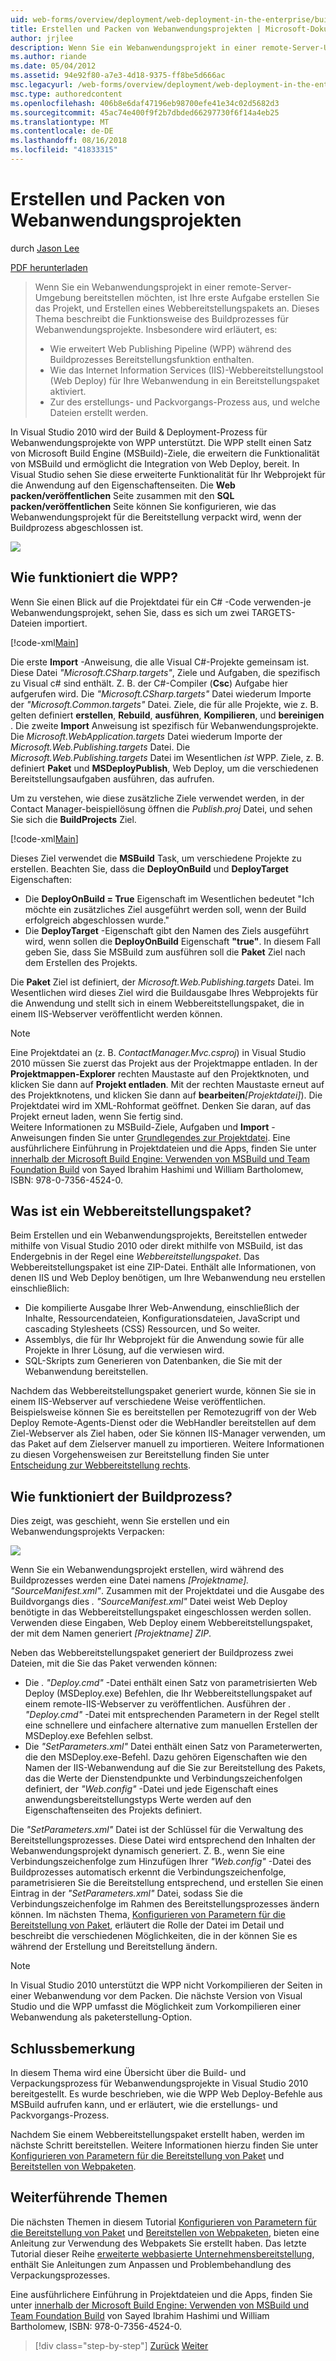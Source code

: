```yaml
---
uid: web-forms/overview/deployment/web-deployment-in-the-enterprise/building-and-packaging-web-application-projects
title: Erstellen und Packen von Webanwendungsprojekten | Microsoft-Dokumentation
author: jrjlee
description: Wenn Sie ein Webanwendungsprojekt in einer remote-Server-Umgebung bereitstellen möchten, müssen Sie zunächst das Projekt zu erstellen und generieren eine Web-Bereitstellung Packa...
ms.author: riande
ms.date: 05/04/2012
ms.assetid: 94e92f80-a7e3-4d18-9375-ff8be5d666ac
msc.legacyurl: /web-forms/overview/deployment/web-deployment-in-the-enterprise/building-and-packaging-web-application-projects
msc.type: authoredcontent
ms.openlocfilehash: 406b8e6daf47196eb98700efe41e34c02d5682d3
ms.sourcegitcommit: 45ac74e400f9f2b7dbded66297730f6f14a4eb25
ms.translationtype: MT
ms.contentlocale: de-DE
ms.lasthandoff: 08/16/2018
ms.locfileid: "41833315"
---
```

<a name="building-and-packaging-web-application-projects"></a>Erstellen und Packen von Webanwendungsprojekten
====================
durch [Jason Lee](https://github.com/jrjlee)

[PDF herunterladen](https://msdnshared.blob.core.windows.net/media/MSDNBlogsFS/prod.evol.blogs.msdn.com/CommunityServer.Blogs.Components.WeblogFiles/00/00/00/63/56/8130.DeployingWebAppsInEnterpriseScenarios.pdf)

> Wenn Sie ein Webanwendungsprojekt in einer remote-Server-Umgebung bereitstellen möchten, ist Ihre erste Aufgabe erstellen Sie das Projekt, und Erstellen eines Webbereitstellungspakets an. Dieses Thema beschreibt die Funktionsweise des Buildprozesses für Webanwendungsprojekte. Insbesondere wird erläutert, es:
> 
> - Wie erweitert Web Publishing Pipeline (WPP) während des Buildprozesses Bereitstellungsfunktion enthalten.
> - Wie das Internet Information Services (IIS)-Webbereitstellungstool (Web Deploy) für Ihre Webanwendung in ein Bereitstellungspaket aktiviert.
> - Zur des erstellungs- und Packvorgangs-Prozess aus, und welche Dateien erstellt werden.


In Visual Studio 2010 wird der Build & Deployment-Prozess für Webanwendungsprojekte von WPP unterstützt. Die WPP stellt einen Satz von Microsoft Build Engine (MSBuild)-Ziele, die erweitern die Funktionalität von MSBuild und ermöglicht die Integration von Web Deploy, bereit. In Visual Studio sehen Sie diese erweiterte Funktionalität für Ihr Webprojekt für die Anwendung auf den Eigenschaftenseiten. Die **Web packen/veröffentlichen** Seite zusammen mit den **SQL packen/veröffentlichen** Seite können Sie konfigurieren, wie das Webanwendungsprojekt für die Bereitstellung verpackt wird, wenn der Buildprozess abgeschlossen ist.

![](building-and-packaging-web-application-projects/_static/image1.png)

## <a name="how-does-the-wpp-work"></a>Wie funktioniert die WPP?

Wenn Sie einen Blick auf die Projektdatei für ein C# -Code verwenden-je Webanwendungsprojekt, sehen Sie, dass es sich um zwei TARGETS-Dateien importiert.


[!code-xml[Main](building-and-packaging-web-application-projects/samples/sample1.xml)]


Die erste **Import** -Anweisung, die alle Visual C#-Projekte gemeinsam ist. Diese Datei *"Microsoft.CSharp.targets"*, Ziele und Aufgaben, die spezifisch zu Visual c# sind enthält. Z. B. der C#-Compiler (**Csc**) Aufgabe hier aufgerufen wird. Die *"Microsoft.CSharp.targets"* Datei wiederum Importe der *"Microsoft.Common.targets"* Datei. Ziele, die für alle Projekte, wie z. B. gelten definiert **erstellen**, **Rebuild**, **ausführen**, **Kompilieren**, und **bereinigen** . Die zweite **Import** Anweisung ist spezifisch für Webanwendungsprojekte. Die *Microsoft.WebApplication.targets* Datei wiederum Importe der *Microsoft.Web.Publishing.targets* Datei. Die *Microsoft.Web.Publishing.targets* Datei im Wesentlichen *ist* WPP. Ziele, z. B. definiert **Paket** und **MSDeployPublish**, Web Deploy, um die verschiedenen Bereitstellungsaufgaben ausführen, das aufrufen.

Um zu verstehen, wie diese zusätzliche Ziele verwendet werden, in der Contact Manager-beispiellösung öffnen die *Publish.proj* Datei, und sehen Sie sich die **BuildProjects** Ziel.


[!code-xml[Main](building-and-packaging-web-application-projects/samples/sample2.xml)]


Dieses Ziel verwendet die **MSBuild** Task, um verschiedene Projekte zu erstellen. Beachten Sie, dass die **DeployOnBuild** und **DeployTarget** Eigenschaften:

- Die **DeployOnBuild = True** Eigenschaft im Wesentlichen bedeutet "Ich möchte ein zusätzliches Ziel ausgeführt werden soll, wenn der Build erfolgreich abgeschlossen wurde."
- Die **DeployTarget** -Eigenschaft gibt den Namen des Ziels ausgeführt wird, wenn sollen die **DeployOnBuild** Eigenschaft **"true"**. In diesem Fall geben Sie, dass Sie MSBuild zum ausführen soll die **Paket** Ziel nach dem Erstellen des Projekts.

Die **Paket** Ziel ist definiert, der *Microsoft.Web.Publishing.targets* Datei. Im Wesentlichen wird dieses Ziel wird die Buildausgabe Ihres Webprojekts für die Anwendung und stellt sich in einem Webbereitstellungspaket, die in einem IIS-Webserver veröffentlicht werden können.

> [!NOTE]
> Eine Projektdatei an (z. B. <em>ContactManager.Mvc.csproj</em>) in Visual Studio 2010 müssen Sie zuerst das Projekt aus der Projektmappe entladen. In der <strong>Projektmappen-Explorer</strong> rechten Maustaste auf den Projektknoten, und klicken Sie dann auf <strong>Projekt entladen</strong>. Mit der rechten Maustaste erneut auf des Projektknotens, und klicken Sie dann auf <strong>bearbeiten</strong><em>[Projektdatei]</em>). Die Projektdatei wird im XML-Rohformat geöffnet. Denken Sie daran, auf das Projekt erneut laden, wenn Sie fertig sind.  
> Weitere Informationen zu MSBuild-Ziele, Aufgaben und <strong>Import</strong> -Anweisungen finden Sie unter [Grundlegendes zur Projektdatei](understanding-the-project-file.md). Eine ausführlichere Einführung in Projektdateien und die Apps, finden Sie unter [innerhalb der Microsoft Build Engine: Verwenden von MSBuild und Team Foundation Build](http://amzn.com/0735645248) von Sayed Ibrahim Hashimi und William Bartholomew, ISBN: 978-0-7356-4524-0.


## <a name="what-is-a-web-deployment-package"></a>Was ist ein Webbereitstellungspaket?

Beim Erstellen und ein Webanwendungsprojekts, Bereitstellen entweder mithilfe von Visual Studio 2010 oder direkt mithilfe von MSBuild, ist das Endergebnis in der Regel eine *Webbereitstellungspaket*. Das Webbereitstellungspaket ist eine ZIP-Datei. Enthält alle Informationen, von denen IIS und Web Deploy benötigen, um Ihre Webanwendung neu erstellen einschließlich:

- Die kompilierte Ausgabe Ihrer Web-Anwendung, einschließlich der Inhalte, Ressourcendateien, Konfigurationsdateien, JavaScript und cascading Stylesheets (CSS) Ressourcen, und So weiter.
- Assemblys, die für Ihr Webprojekt für die Anwendung sowie für alle Projekte in Ihrer Lösung, auf die verwiesen wird.
- SQL-Skripts zum Generieren von Datenbanken, die Sie mit der Webanwendung bereitstellen.

Nachdem das Webbereitstellungspaket generiert wurde, können Sie sie in einem IIS-Webserver auf verschiedene Weise veröffentlichen. Beispielsweise können Sie es bereitstellen per Remotezugriff von der Web Deploy Remote-Agents-Dienst oder die WebHandler bereitstellen auf dem Ziel-Webserver als Ziel haben, oder Sie können IIS-Manager verwenden, um das Paket auf dem Zielserver manuell zu importieren. Weitere Informationen zu diesen Vorgehensweisen zur Bereitstellung finden Sie unter [Entscheidung zur Webbereitstellung rechts](../configuring-server-environments-for-web-deployment/choosing-the-right-approach-to-web-deployment.md).

## <a name="how-does-the-build-process-work"></a>Wie funktioniert der Buildprozess?

Dies zeigt, was geschieht, wenn Sie erstellen und ein Webanwendungsprojekts Verpacken:

![](building-and-packaging-web-application-projects/_static/image2.png)

Wenn Sie ein Webanwendungsprojekt erstellen, wird während des Buildprozesses werden eine Datei namens *[Projektname]. "SourceManifest.xml"*. Zusammen mit der Projektdatei und die Ausgabe des Buildvorgangs dies *. "SourceManifest.xml"* Datei weist Web Deploy benötigte in das Webbereitstellungspaket eingeschlossen werden sollen. Verwenden diese Eingaben, Web Deploy einem Webbereitstellungspaket, der mit dem Namen generiert *[Projektname] ZIP*.

Neben das Webbereitstellungspaket generiert der Buildprozess zwei Dateien, mit die Sie das Paket verwenden können:

- Die *. "Deploy.cmd"* -Datei enthält einen Satz von parametrisierten Web Deploy (MSDeploy.exe) Befehlen, die Ihr Webbereitstellungspaket auf einem remote-IIS-Webserver zu veröffentlichen. Ausführen der *. "Deploy.cmd"* -Datei mit entsprechenden Parametern in der Regel stellt eine schnellere und einfachere alternative zum manuellen Erstellen der MSDeploy.exe Befehlen selbst.
- Die *"SetParameters.xml"* Datei enthält einen Satz von Parameterwerten, die den MSDeploy.exe-Befehl. Dazu gehören Eigenschaften wie den Namen der IIS-Webanwendung auf die Sie zur Bereitstellung des Pakets, das die Werte der Dienstendpunkte und Verbindungszeichenfolgen definiert, der *"Web.config"* -Datei und jede Eigenschaft eines anwendungsbereitstellungstyps Werte werden auf den Eigenschaftenseiten des Projekts definiert.

Die *"SetParameters.xml"* Datei ist der Schlüssel für die Verwaltung des Bereitstellungsprozesses. Diese Datei wird entsprechend den Inhalten der Webanwendungsprojekt dynamisch generiert. Z. B., wenn Sie eine Verbindungszeichenfolge zum Hinzufügen Ihrer *"Web.config"* -Datei des Buildprozesses automatisch erkennt die Verbindungszeichenfolge, parametrisieren Sie die Bereitstellung entsprechend, und erstellen Sie einen Eintrag in der  *"SetParameters.xml"* Datei, sodass Sie die Verbindungszeichenfolge im Rahmen des Bereitstellungsprozesses ändern können. Im nächsten Thema, [Konfigurieren von Parametern für die Bereitstellung von Paket](configuring-parameters-for-web-package-deployment.md), erläutert die Rolle der Datei im Detail und beschreibt die verschiedenen Möglichkeiten, die in der können Sie es während der Erstellung und Bereitstellung ändern.

> [!NOTE]
> In Visual Studio 2010 unterstützt die WPP nicht Vorkompilieren der Seiten in einer Webanwendung vor dem Packen. Die nächste Version von Visual Studio und die WPP umfasst die Möglichkeit zum Vorkompilieren einer Webanwendung als paketerstellung-Option.


## <a name="conclusion"></a>Schlussbemerkung

In diesem Thema wird eine Übersicht über die Build- und Verpackungsprozess für Webanwendungsprojekte in Visual Studio 2010 bereitgestellt. Es wurde beschrieben, wie die WPP Web Deploy-Befehle aus MSBuild aufrufen kann, und er erläutert, wie die erstellungs- und Packvorgangs-Prozess.

Nachdem Sie einem Webbereitstellungspaket erstellt haben, werden im nächste Schritt bereitstellen. Weitere Informationen hierzu finden Sie unter [Konfigurieren von Parametern für die Bereitstellung von Paket](configuring-parameters-for-web-package-deployment.md) und [Bereitstellen von Webpaketen](deploying-web-packages.md).

## <a name="further-reading"></a>Weiterführende Themen

Die nächsten Themen in diesem Tutorial [Konfigurieren von Parametern für die Bereitstellung von Paket](configuring-parameters-for-web-package-deployment.md) und [Bereitstellen von Webpaketen](deploying-web-packages.md), bieten eine Anleitung zur Verwendung des Webpakets Sie erstellt haben. Das letzte Tutorial dieser Reihe [erweiterte webbasierte Unternehmensbereitstellung](../advanced-enterprise-web-deployment/advanced-enterprise-web-deployment.md), enthält Sie Anleitungen zum Anpassen und Problembehandlung des Verpackungsprozesses.

Eine ausführlichere Einführung in Projektdateien und die Apps, finden Sie unter [innerhalb der Microsoft Build Engine: Verwenden von MSBuild und Team Foundation Build](http://amzn.com/0735645248) von Sayed Ibrahim Hashimi und William Bartholomew, ISBN: 978-0-7356-4524-0.

> [!div class="step-by-step"]
> [Zurück](understanding-the-build-process.md)
> [Weiter](configuring-parameters-for-web-package-deployment.md)
